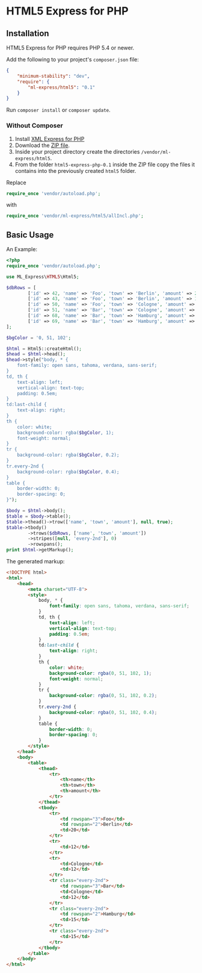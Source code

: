 # HTML5 Express for PHP

## Installation

HTML5 Express for PHP requires PHP 5.4 or newer.

Add the following to your project's `composer.json` file:
```json
{
    "minimum-stability": "dev",
    "require": {
        "ml-express/html5": "0.1"
    }
}
```


Run `composer install` or `composer update`.

### Without Composer

 1. Install [XML Express for PHP](https://github.com/ml-express/xml-express-php)
 2. Download the [ZIP file](https://github.com/ml-express/html5-express-php/archive/0.1.zip).
 3. Inside your project directory create the directories `/vendor/ml-express/html5`.
 4. From the folder `html5-express-php-0.1` inside the ZIP file copy the files it contains
    into the previously created `html5` folder.

Replace
```php
require_once 'vendor/autoload.php';
```

with
```php
require_once 'vendor/ml-express/html5/allIncl.php';
```


## Basic Usage

An Example:
```php
<?php
require_once 'vendor/autoload.php';

use ML_Express\HTML5\Html5;

$dbRows = [
        ['id' => 42, 'name' => 'Foo', 'town' => 'Berlin', 'amount' => 20],
        ['id' => 43, 'name' => 'Foo', 'town' => 'Berlin', 'amount' => 12],
        ['id' => 50, 'name' => 'Foo', 'town' => 'Cologne', 'amount' => 12],
        ['id' => 51, 'name' => 'Bar', 'town' => 'Cologne', 'amount' => 12],
        ['id' => 68, 'name' => 'Bar', 'town' => 'Hamburg', 'amount' => 15],
        ['id' => 69, 'name' => 'Bar', 'town' => 'Hamburg', 'amount' => 15]
];

$bgColor = '0, 51, 102';

$html = Html5::createHtml();
$head = $html->head();
$head->style("body, * {
    font-family: open sans, tahoma, verdana, sans-serif;
}
td, th {
    text-align: left;
    vertical-align: text-top;
    padding: 0.5em;
}
td:last-child {
    text-align: right;
}
th {
    color: white;
    background-color: rgba($bgColor, 1);
    font-weight: normal;
}
tr {
    background-color: rgba($bgColor, 0.2);
}
tr.every-2nd {
    background-color: rgba($bgColor, 0.4);
}
table {
    border-width: 0;
    border-spacing: 0;
}");

$body = $html->body();
$table = $body->table();
$table->thead()->trow(['name', 'town', 'amount'], null, true);
$table->tbody()
        ->trows($dbRows, ['name', 'town', 'amount'])
        ->stripes([null, 'every-2nd'], 0)
        ->rowspans();
print $html->getMarkup();

```

The generated markup:

```html
<!DOCTYPE html>
<html>
    <head>
        <meta charset="UTF-8">
        <style>
            body, * {
                font-family: open sans, tahoma, verdana, sans-serif;
            }
            td, th {
                text-align: left;
                vertical-align: text-top;
                padding: 0.5em;
            }
            td:last-child {
                text-align: right;
            }
            th {
                color: white;
                background-color: rgba(0, 51, 102, 1);
                font-weight: normal;
            }
            tr {
                background-color: rgba(0, 51, 102, 0.2);
            }
            tr.every-2nd {
                background-color: rgba(0, 51, 102, 0.4);
            }
            table {
                border-width: 0;
                border-spacing: 0;
            }
        </style>
    </head>
    <body>
        <table>
            <thead>
                <tr>
                    <th>name</th>
                    <th>town</th>
                    <th>amount</th>
                </tr>
            </thead>
            <tbody>
                <tr>
                    <td rowspan="3">Foo</td>
                    <td rowspan="2">Berlin</td>
                    <td>20</td>
                </tr>
                <tr>
                    <td>12</td>
                </tr>
                <tr>
                    <td>Cologne</td>
                    <td>12</td>
                </tr>
                <tr class="every-2nd">
                    <td rowspan="3">Bar</td>
                    <td>Cologne</td>
                    <td>12</td>
                </tr>
                <tr class="every-2nd">
                    <td rowspan="2">Hamburg</td>
                    <td>15</td>
                </tr>
                <tr class="every-2nd">
                    <td>15</td>
                </tr>
            </tbody>
        </table>
    </body>
</html>
```
